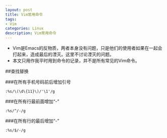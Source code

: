 ```yaml
---
layout: post
title: Vim常用命令
tags:
- Vim
categories: Linux
description: Vim常用命令
---
```

- Vim是Emacs的反物质，两者本身没有问题，只是他们的使用者如果在一起会打起来，造成最后的湮灭。这里不讨论湮灭的问题。
- 本文只用作我平时用到命令的记录，并不是所有常见的Vim命令。

##查找替换

###在所有手机号码前后增加引号

```
:%s/\(\d\{11}\)/'\1'/g
```
###在所有行最前面增加“-”

```
:%s/^/-/g
```

###在所有行的最后增加“-”

```
:%s/$/-/g
```

<!-- more -->
